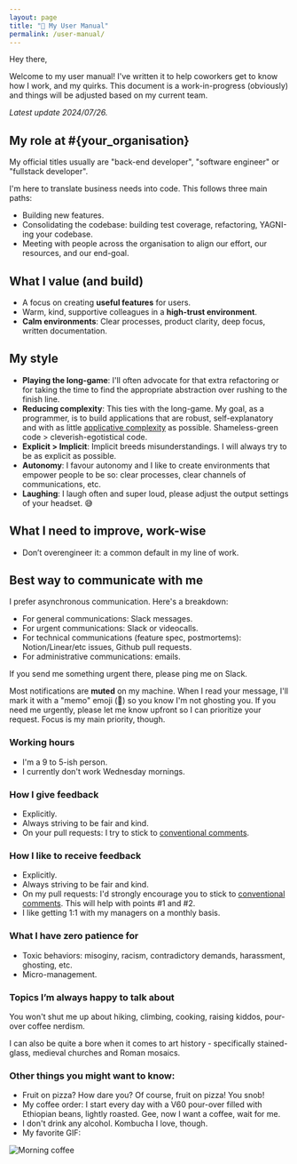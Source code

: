 ```yaml
---
layout: page
title: "📝 My User Manual"
permalink: /user-manual/
---
```


Hey there,

Welcome to my user manual! I've written it to help coworkers get to know how I work, and my quirks. This document is a work-in-progress (obviously) and things will be adjusted based on my current team.

_Latest update <time>2024/07/26</time>._

## My role at #{your_organisation}

My official titles usually are "back-end developer", "software engineer" or "fullstack developer".

I'm here to translate business needs into code. This follows three main paths:
  - Building new features.
  - Consolidating the codebase: building test coverage, refactoring, YAGNI-ing your codebase.
  - Meeting with people across the organisation to align our effort, our resources, and our end-goal.

## What I value (and build)

  - A focus on creating **useful features** for users.
  - Warm, kind, supportive colleagues in a **high-trust environment**.
  - **Calm environments**: Clear processes, product clarity, deep focus, written documentation.

## My style

  - **Playing the long-game**: I'll often advocate for that extra refactoring or for taking the time to find the appropriate abstraction over rushing to the finish line.
  - **Reducing complexity**: This ties with the long-game. My goal, as a programmer, is to build applications that are robust, self-explanatory and with as little [applicative complexity]({{site.baseurl}}/complexities/) as possible. Shameless-green code > cleverish-egotistical code.
  - **Explicit > Implicit**: Implicit breeds misunderstandings. I will always try to be as explicit as possible.
  - **Autonomy**: I favour autonomy and I like to create environments that empower people to be so: clear processes, clear channels of communications, etc.
  - **Laughing**: I laugh often and super loud, please adjust the output settings of your headset. 😅

## What I need to improve, work-wise

  - Don’t overengineer it: a common default in my line of work.

## Best way to communicate with me

I prefer asynchronous communication. Here's a breakdown:
  - For general communications: Slack messages.
  - For urgent communications: Slack or videocalls.
  - For technical communications (feature spec, postmortems): Notion/Linear/etc issues, Github pull requests.
  - For administrative communications: emails.

If you send me something urgent there, please ping me on Slack.

Most notifications are **muted** on my machine. When I read your message, I'll mark it with a "memo" emoji (📝) so you know I'm not ghosting you. If you need me urgently, please let me know upfront so I can prioritize your request. Focus is my main priority, though.

### Working hours

  - I'm a 9 to 5-ish person.
  - I currently don't work Wednesday mornings.

### How I give feedback

  - Explicitly.
  - Always striving to be fair and kind.
  - On your pull requests: I try to stick to [conventional comments](https://conventionalcomments.org/).

### How I like to receive feedback

  - Explicitly.
  - Always striving to be fair and kind.
  - On my pull requests: I'd strongly encourage you to stick to [conventional comments](https://conventionalcomments.org/). This will help with points #1 and #2.
  - I like getting 1:1 with my managers on a monthly basis.

### What I have zero patience for

- Toxic behaviors: misoginy, racism, contradictory demands, harassment, ghosting, etc.
- Micro-management.

### Topics I’m always happy to talk about

You won't shut me up about hiking, climbing, cooking, raising kiddos, pour-over coffee nerdism.

I can also be quite a bore when it comes to art history - specifically stained-glass, medieval churches and Roman mosaics.

### Other things you might want to know:

- Fruit on pizza? How dare you? Of course, fruit on pizza! You snob!
- My coffee order: I start every day with a V60 pour-over filled with Ethiopian beans, lightly roasted. Gee, now I want a coffee, wait for me.
- I don't drink any alcohol. Kombucha I love, though.
- My favorite GIF:

![Morning coffee](https://media.giphy.com/media/86TYQsESJDjRJaO0am/giphy.gif "V60 pour over")
